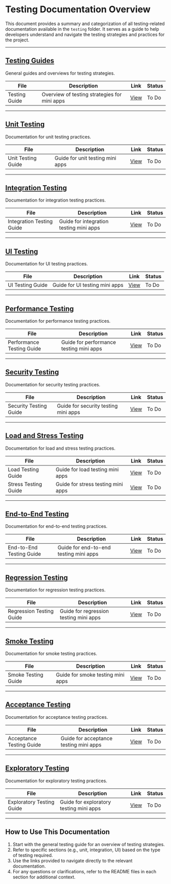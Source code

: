 # Testing Documentation Overview

This document provides a summary and categorization of all testing-related documentation available in the `testing` folder. It serves as a guide to help developers understand and navigate the testing strategies and practices for the project.

---

## [Testing Guides](testing/README.md)

General guides and overviews for testing strategies.

| File | Description | Link | Status |
|------|-------------|------|--------|
| Testing Guide | Overview of testing strategies for mini apps | [View](HOW_TO_TEST_MINI_APP.md) | To Do |

---

## [Unit Testing](testing/unit/README.md)

Documentation for unit testing practices.

| File | Description | Link | Status |
|------|-------------|------|--------|
| Unit Testing Guide | Guide for unit testing mini apps | [View](HOW_TO_UNIT_TEST_MINI_APP.md) | To Do |

---

## [Integration Testing](testing/integration/README.md)

Documentation for integration testing practices.

| File | Description | Link | Status |
|------|-------------|------|--------|
| Integration Testing Guide | Guide for integration testing mini apps | [View](HOW_TO_INTEGRATION_TEST_MINI_APP.md) | To Do |

---

## [UI Testing](testing/ui/README.md)

Documentation for UI testing practices.

| File | Description | Link | Status |
|------|-------------|------|--------|
| UI Testing Guide | Guide for UI testing mini apps | [View](HOW_TO_UI_TEST_MINI_APP.md) | To Do |

---

## [Performance Testing](testing/performance/README.md)

Documentation for performance testing practices.

| File | Description | Link | Status |
|------|-------------|------|--------|
| Performance Testing Guide | Guide for performance testing mini apps | [View](HOW_TO_PERFORMANCE_TEST_MINI_APP.md) | To Do |

---

## [Security Testing](testing/security/README.md)

Documentation for security testing practices.

| File | Description | Link | Status |
|------|-------------|------|--------|
| Security Testing Guide | Guide for security testing mini apps | [View](HOW_TO_SECURITY_TEST_MINI_APP.md) | To Do |

---

## [Load and Stress Testing](testing/load_stress/README.md)

Documentation for load and stress testing practices.

| File | Description | Link | Status |
|------|-------------|------|--------|
| Load Testing Guide | Guide for load testing mini apps | [View](HOW_TO_LOAD_TEST_MINI_APP.md) | To Do |
| Stress Testing Guide | Guide for stress testing mini apps | [View](HOW_TO_STRESS_TEST_MINI_APP.md) | To Do |

---

## [End-to-End Testing](testing/e2e/README.md)

Documentation for end-to-end testing practices.

| File | Description | Link | Status |
|------|-------------|------|--------|
| End-to-End Testing Guide | Guide for end-to-end testing mini apps | [View](HOW_TO_END_TO_END_TEST_MINI_APP.md) | To Do |

---

## [Regression Testing](testing/regression/README.md)

Documentation for regression testing practices.

| File | Description | Link | Status |
|------|-------------|------|--------|
| Regression Testing Guide | Guide for regression testing mini apps | [View](HOW_TO_REGRESSION_TEST_MINI_APP.md) | To Do |

---

## [Smoke Testing](testing/smoke/README.md)

Documentation for smoke testing practices.

| File | Description | Link | Status |
|------|-------------|------|--------|
| Smoke Testing Guide | Guide for smoke testing mini apps | [View](HOW_TO_SMOKE_TEST_MINI_APP.md) | To Do |

---

## [Acceptance Testing](testing/acceptance/README.md)

Documentation for acceptance testing practices.

| File | Description | Link | Status |
|------|-------------|------|--------|
| Acceptance Testing Guide | Guide for acceptance testing mini apps | [View](HOW_TO_ACCEPTANCE_TEST_MINI_APP.md) | To Do |

---

## [Exploratory Testing](testing/exploratory/README.md)

Documentation for exploratory testing practices.

| File | Description | Link | Status |
|------|-------------|------|--------|
| Exploratory Testing Guide | Guide for exploratory testing mini apps | [View](HOW_TO_EXPLORATORY_TEST_MINI_APP.md) | To Do |

---

## How to Use This Documentation

1. Start with the general testing guide for an overview of testing strategies.
2. Refer to specific sections (e.g., unit, integration, UI) based on the type of testing required.
3. Use the links provided to navigate directly to the relevant documentation.
4. For any questions or clarifications, refer to the README files in each section for additional context.
